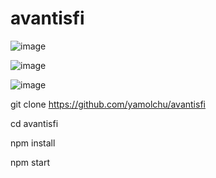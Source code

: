 # avantisfi

![image](https://github.com/yamolchu/avantisfi/assets/141289130/edc160dc-2a45-4724-b86d-0d25dee0a643)

![image](https://github.com/yamolchu/avantisfi/assets/141289130/c6dac3c2-a8ad-4ddb-9473-811319cf19ad)

![image](https://github.com/yamolchu/avantisfi/assets/141289130/80765a6f-574a-4c73-8506-0b04977f166d)

git clone https://github.com/yamolchu/avantisfi

cd avantisfi

npm install

npm start
